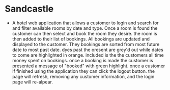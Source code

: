 # Sandcastle

- A hotel web application that allows a customer to login and search for and filter available rooms by date and type. Once a room is found the customer can then select and book the room they desire. the room is then added to their list of bookings. All bookings are updated and displayed to the customer. They bookings are sorted from most future date to most past date. dyes past the oresent are grey'd out while dates to come are highlighted in orange. included is the the customers all time money spent on bookings. once a booking is made the customer is presented a message of "booked" with green highlight. once a customer if finished using the application they can click the logout button. the page will refresh, removing any customer information, and the login page will re-alpear.